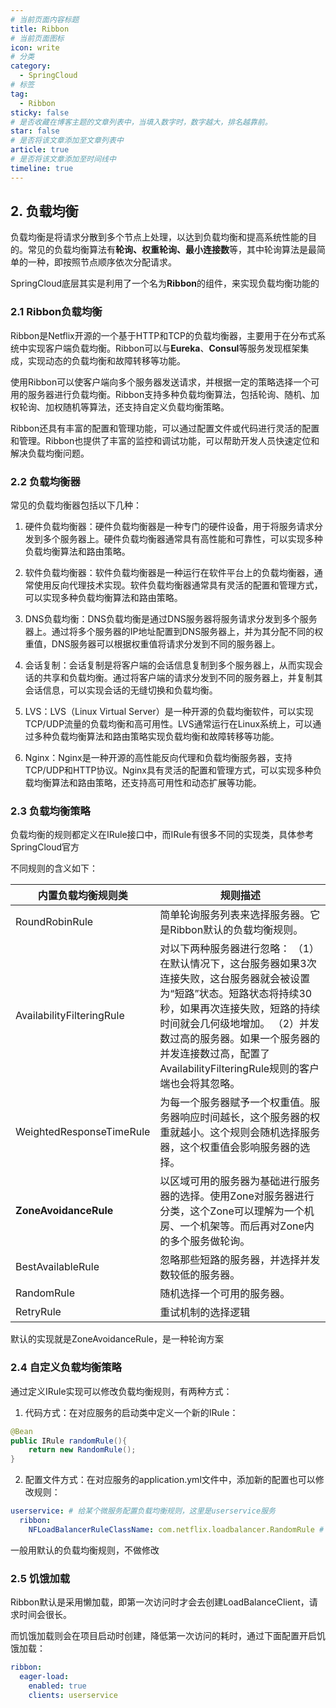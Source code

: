 ```yaml
---
# 当前页面内容标题
title: Ribbon
# 当前页面图标
icon: write
# 分类
category:
  - SpringCloud
# 标签
tag:
  - Ribbon
sticky: false
# 是否收藏在博客主题的文章列表中，当填入数字时，数字越大，排名越靠前。
star: false
# 是否将该文章添加至文章列表中
article: true
# 是否将该文章添加至时间线中
timeline: true
---
```




## 2. 负载均衡

负载均衡是将请求分散到多个节点上处理，以达到负载均衡和提高系统性能的目的。常见的负载均衡算法有**轮询、权重轮询、最小连接数**等，其中轮询算法是最简单的一种，即按照节点顺序依次分配请求。

SpringCloud底层其实是利用了一个名为**Ribbon**的组件，来实现负载均衡功能的

### 2.1 Ribbon负载均衡

Ribbon是Netflix开源的一个基于HTTP和TCP的负载均衡器，主要用于在分布式系统中实现客户端负载均衡。Ribbon可以与**Eureka**、**Consul**等服务发现框架集成，实现动态的负载均衡和故障转移等功能。

使用Ribbon可以使客户端向多个服务器发送请求，并根据一定的策略选择一个可用的服务器进行负载均衡。Ribbon支持多种负载均衡算法，包括轮询、随机、加权轮询、加权随机等算法，还支持自定义负载均衡策略。

Ribbon还具有丰富的配置和管理功能，可以通过配置文件或代码进行灵活的配置和管理。Ribbon也提供了丰富的监控和调试功能，可以帮助开发人员快速定位和解决负载均衡问题。

### 2.2 负载均衡器

常见的负载均衡器包括以下几种：

1. 硬件负载均衡器：硬件负载均衡器是一种专门的硬件设备，用于将服务请求分发到多个服务器上。硬件负载均衡器通常具有高性能和可靠性，可以实现多种负载均衡算法和路由策略。

2. 软件负载均衡器：软件负载均衡器是一种运行在软件平台上的负载均衡器，通常使用反向代理技术实现。软件负载均衡器通常具有灵活的配置和管理方式，可以实现多种负载均衡算法和路由策略。

3. DNS负载均衡：DNS负载均衡是通过DNS服务器将服务请求分发到多个服务器上。通过将多个服务器的IP地址配置到DNS服务器上，并为其分配不同的权重值，DNS服务器可以根据权重值将请求分发到不同的服务器上。

4. 会话复制：会话复制是将客户端的会话信息复制到多个服务器上，从而实现会话的共享和负载均衡。通过将客户端的请求分发到不同的服务器上，并复制其会话信息，可以实现会话的无缝切换和负载均衡。

5. LVS：LVS（Linux Virtual Server）是一种开源的负载均衡软件，可以实现TCP/UDP流量的负载均衡和高可用性。LVS通常运行在Linux系统上，可以通过多种负载均衡算法和路由策略实现负载均衡和故障转移等功能。

6. Nginx：Nginx是一种开源的高性能反向代理和负载均衡服务器，支持TCP/UDP和HTTP协议。Nginx具有灵活的配置和管理方式，可以实现多种负载均衡算法和路由策略，还支持高可用性和动态扩展等功能。

### 2.3 负载均衡策略

负载均衡的规则都定义在IRule接口中，而IRule有很多不同的实现类，具体参考SpringCloud官方

不同规则的含义如下：

| **内置负载均衡规则类**    | **规则描述**                                                 |
| ------------------------- | ------------------------------------------------------------ |
| RoundRobinRule            | 简单轮询服务列表来选择服务器。它是Ribbon默认的负载均衡规则。 |
| AvailabilityFilteringRule | 对以下两种服务器进行忽略：   （1）在默认情况下，这台服务器如果3次连接失败，这台服务器就会被设置为“短路”状态。短路状态将持续30秒，如果再次连接失败，短路的持续时间就会几何级地增加。  （2）并发数过高的服务器。如果一个服务器的并发连接数过高，配置了AvailabilityFilteringRule规则的客户端也会将其忽略。 |
| WeightedResponseTimeRule  | 为每一个服务器赋予一个权重值。服务器响应时间越长，这个服务器的权重就越小。这个规则会随机选择服务器，这个权重值会影响服务器的选择。 |
| **ZoneAvoidanceRule**     | 以区域可用的服务器为基础进行服务器的选择。使用Zone对服务器进行分类，这个Zone可以理解为一个机房、一个机架等。而后再对Zone内的多个服务做轮询。 |
| BestAvailableRule         | 忽略那些短路的服务器，并选择并发数较低的服务器。             |
| RandomRule                | 随机选择一个可用的服务器。                                   |
| RetryRule                 | 重试机制的选择逻辑                                           |

默认的实现就是ZoneAvoidanceRule，是一种轮询方案

### 2.4 自定义负载均衡策略

通过定义IRule实现可以修改负载均衡规则，有两种方式：

1. 代码方式：在对应服务的启动类中定义一个新的IRule：

```java
@Bean
public IRule randomRule(){
    return new RandomRule();
}
```

2. 配置文件方式：在对应服务的application.yml文件中，添加新的配置也可以修改规则：

```yaml
userservice: # 给某个微服务配置负载均衡规则，这里是userservice服务
  ribbon:
    NFLoadBalancerRuleClassName: com.netflix.loadbalancer.RandomRule # 负载均衡规则 
```

一般用默认的负载均衡规则，不做修改

### 2.5 饥饿加载

Ribbon默认是采用懒加载，即第一次访问时才会去创建LoadBalanceClient，请求时间会很长。

而饥饿加载则会在项目启动时创建，降低第一次访问的耗时，通过下面配置开启饥饿加载：

```yaml
ribbon:
  eager-load:
    enabled: true
    clients: userservice
```